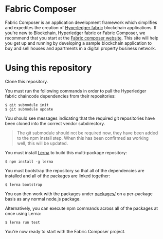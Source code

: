 # Fabric Composer

Fabric Composer is an application development framework which simplifies and expedites the creation of [Hyperledger fabric](https://hyperledger-fabric.readthedocs.io/en/latest/) blockchain applications. If you're new to Blockchain, Hyperledger fabric or Fabric Composer, we recommend that  you start at the [Fabric composer website](https://fabric-composer.github.io). This site will help you get up and running by developing a sample blockchain application to buy and sell houses and apartments in a digital property business network.

# Using this repository

Clone this repository.

You must run the following commands in order to pull the Hyperledger fabric chaincode dependencies from their repositories:

    $ git submodule init
    $ git submodule update

You should see messages indicating that the required git repositories have been cloned into the correct vendor subdirectory.

> The git submodule should not be required now, they have been added to the npm install step. When this has been confirmed as working well, this will be updated. 

You must install [Lerna](https://lernajs.io) to build this multi-package repository:

    $ npm install -g lerna

You must bootstrap the repository so that all of the dependencies are installed and all of the packages are linked together:

    $ lerna bootstrap

You can then work with the packages under [packages/](packages/) on a per-package
basis as any normal node.js package.

Alternatively, you can execute npm commands across all of the packages at once using
Lerna:

    $ lerna run test

You're now ready to start with the Fabric Composer project.
